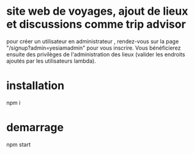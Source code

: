 # site web de voyages, ajout de lieux et discussions comme trip advisor
pour créer un utilisateur en administrateur , rendez-vous sur la page "/signup?admin=yesiamadmin" pour vous inscrire. 
Vous bénéficierez ensuite des privilèges de l'administration des lieux (valider les endroits ajoutés par les utilisateurs lambda).

# installation 
npm i

# demarrage
npm start

